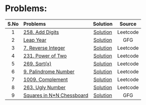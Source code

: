 # Problems:
|S.No| Problems  | Solution     | Source |
|:---:| :-------- | :-------: | :--------: |
| 1| [258. Add Digits](https://leetcode.com/problems/add-digits/) | [Solution](https://github.com/ArhanBytes/Rohit-Negi-CPP-DSA-Course/blob/main/Lectures/Lecture_013/Lecture_Code/258.cpp)| Leetcode |
| 2| [Leap Year](https://practice.geeksforgeeks.org/problems/leap-year0943/1?utm_source=geeksforgeeks&utm_medium=ml_article_practice_tab&utm_campaign=article_practice_tab) | [Solution](https://github.com/ArhanBytes/Rohit-Negi-CPP-DSA-Course/blob/main/Lectures/Lecture_013/Lecture_Code/leapYear.cpp)| GFG |
| 3| [7. Reverse Integer](https://leetcode.com/problems/reverse-integer/description/) | [Solution](https://github.com/ArhanBytes/Rohit-Negi-CPP-DSA-Course/blob/main/Lectures/Lecture_013/Lecture_Code/7.cpp)| Leetcode |
| 4| [231. Power of Two](https://leetcode.com/problems/reverse-integer/description/) | [Solution](https://github.com/ArhanBytes/Rohit-Negi-CPP-DSA-Course/blob/main/Lectures/Lecture_013/Lecture_Code/231.cpp)| Leetcode |
| 5| [269. Sqrt(x)](https://leetcode.com/problems/sqrtx/) | [Solution](https://github.com/ArhanBytes/Rohit-Negi-CPP-DSA-Course/blob/main/Lectures/Lecture_013/Homework/Sqrt(x).cpp)| Leetcode |
| 6| [9. Palindrome Number](https://leetcode.com/problems/palindrome-number/description/) | [Solution](https://github.com/ArhanBytes/Rohit-Negi-CPP-DSA-Course/blob/main/Lectures/Lecture_013/Lecture_Code/9.cpp)| Leetcode |
| 7| [1009. Complement](https://leetcode.com/problems/complement-of-base-10-integer/description/) | [Solution](https://github.com/ArhanBytes/Rohit-Negi-CPP-DSA-Course/blob/main/Lectures/Lecture_013/Lecture_Code/1009.cpp)| Leetcode |
| 8| [263. Ugly Number](https://leetcode.com/problems/ugly-number/) | [Solution](https://github.com/ArhanBytes/Rohit-Negi-CPP-DSA-Course/blob/main/Lectures/Lecture_013/Homework/isUgly.cpp)| Leetcode |
| 9| [Squares in N*N Chessboard](https://practice.geeksforgeeks.org/problems/squares-in-nn-chessboard1801/1?page=1&difficulty[]=-1&difficulty[]=0&category[]=Numbers&category[]=number-theory&sortBy=submissions) | [Solution](https://github.com/ArhanBytes/Rohit-Negi-CPP-DSA-Course/blob/main/Lectures/Lecture_013/Homework/squares_NxN.cpp)| GFG |
